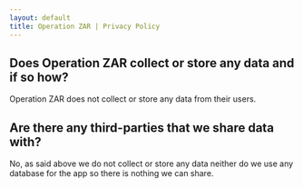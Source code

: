 ```yaml
---
layout: default
title: Operation ZAR | Privacy Policy
---
```


## Does Operation ZAR collect or store any data and if so how?

Operation ZAR does not collect or store any data from their users.

## Are there any third-parties that we share data with?

No, as said above we do not collect or store any data neither do we use any database for the app so there is nothing we can share.
